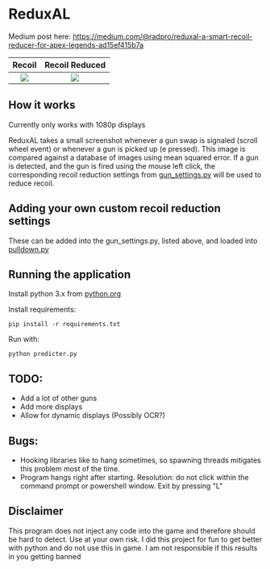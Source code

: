 # ReduxAL
Medium post here: https://medium.com/@radpro/reduxal-a-smart-recoil-reducer-for-apex-legends-ad15ef415b7a


Recoil             |  Recoil Reduced
:-------------------------:|:-------------------------:
![](https://github.com/josephp27/ApexLegendsGunRecoilReducer/blob/master/examples/recoil.gif)  |  ![](https://github.com/josephp27/ApexLegendsGunRecoilReducer/blob/master/examples/no-recoil.gif)


## How it works
Currently only works with 1080p displays


ReduxAL takes a small screenshot whenever a gun swap is signaled (scroll wheel event) or whenever a gun is picked up (e pressed). This image is compared against a database of images using mean squared error. If a gun is detected, and the gun is fired using the mouse left click, the corresponding recoil reduction settings from [gun_settings.py](https://github.com/josephp27/ApexLegendsGunRecoilReducer/blob/master/guns/gun_settings/gun_settings.py) will be used to reduce recoil.

## Adding your own custom recoil reduction settings
These can be added into the gun_settings.py, listed above, and loaded into [pulldown.py](https://github.com/josephp27/ApexLegendsGunRecoilReducer/blob/master/mouse_events/pull_down.py) 

## Running the application
Install python 3.x from [python.org](https://www.python.org/)


Install requirements:
```
pip install -r requirements.txt
```
Run with:
```
python predicter.py
```

## TODO:
 - Add a lot of other guns
 - Add more displays
 - Allow for dynamic displays (Possibly OCR?)

## Bugs:
- Hooking libraries like to hang sometimes, so spawning threads mitigates this problem most of the time. 
- Program hangs right after starting. Resolution: do not click within the command prompt or powershell window. Exit by pressing "L"

## Disclaimer
This program does not inject any code into the game and therefore should be hard to detect. Use at your own risk. I did this project for fun to get better with python and do not use this in game. I am not responsible if this results in you getting banned
